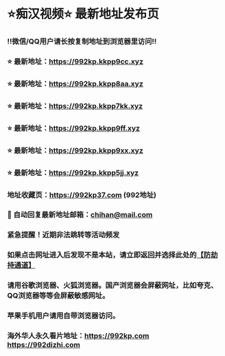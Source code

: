 # ⭐️痴汉视频⭐️ 最新地址发布页

### ‼️微信/QQ用户请长按复制地址到浏览器里访问‼️

### ⭐️ 最新地址：https://992kp.kkpp9cc.xyz

### ⭐️ 最新地址：https://992kp.kkpp8aa.xyz

### ⭐️ 最新地址：https://992kp.kkpp7kk.xyz

### ⭐️ 最新地址：https://992kp.kkpp9ff.xyz

### ⭐️ 最新地址：https://992kp.kkpp9xx.xyz

### ⭐️ 最新地址：https://992kp.kkpp5jj.xyz



### 地址收藏页：https://992kp37.com (992地址)
### 📧 自动回复最新地址邮箱：chihan@mail.com
### 紧急提醒！近期非法跳转等活动频发
### 如果点击网址进入后发现不是本站，请立即返回并选择此处的[【防劫持通道】](https://23.224.130.222:7583)
### 请用谷歌浏览器、火狐浏览器。国产浏览器会屏蔽网址，比如夸克、QQ浏览器等等会屏蔽敏感网址。
### 苹果手机用户请用自带浏览器访问。
### 海外华人永久看片地址：https://992kp.com  https://992dizhi.com
